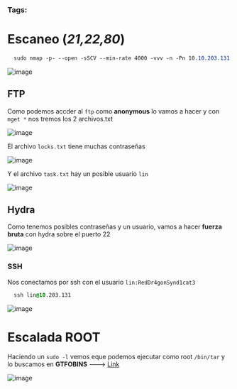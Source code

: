 ### Tags: `` `` `` ``

# Escaneo (*21,22,80*)

```css
  sudo nmap -p- --open -sSCV --min-rate 4000 -vvv -n -Pn 10.10.203.131 -oN escaneo
```
![image](https://github.com/user-attachments/assets/d09ba907-34cb-4c0a-8a63-b8018254253c)

## FTP 
Como podemos accder al `ftp` como **anonymous** lo vamos a hacer y con `mget *` nos tremos los 2 archivos.txt

![image](https://github.com/user-attachments/assets/4e6d0731-18a0-4bd3-a980-7f31cbf29b17)

El archivo `locks.txt` tiene muchas contraseñas 

![image](https://github.com/user-attachments/assets/6cfadc3a-7ee1-4db8-85c6-84bdcadffc26)

Y el archivo `task.txt` hay un posible usuario `lin`

![image](https://github.com/user-attachments/assets/5bbf2a9f-80b9-45a8-9564-cd922aaa3677)

## Hydra 
Como tenemos posibles contraseñas y un usuario, vamos a hacer **fuerza bruta** con hydra sobre el puerto 22

![image](https://github.com/user-attachments/assets/f45fed9f-0ded-4d82-93bc-02f76f68ed0c)

### SSH
Nos conectamos por ssh con el usuario `lin:RedDr4gonSynd1cat3`

```css
  ssh lin@10.203.131
```
![image](https://github.com/user-attachments/assets/bbb68e49-c4ca-4582-8a82-b2c5a2c52f14)

# Escalada ROOT
Haciendo un ``sudo -l`` vemos eque podemos ejecutar como root `/bin/tar` y lo buscamos en **GTFOBINS** ---> [Link](https://gtfobins.github.io/)

![image](https://github.com/user-attachments/assets/9fdc08d2-4a0f-4eb3-8760-8aab0d19b875)

